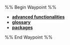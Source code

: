 %% Begin Waypoint %%
- **[advanced functionalities](./advanced%20functionalities/advanced%20functionalities.md)**
- **[glossary](./glossary/glossary.md)**
- **[packages](./packages/packages.md)**

%% End Waypoint %%